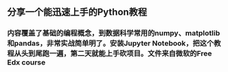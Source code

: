 ## 分享一个能迅速上手的Python教程
### 内容覆盖了基础的编程概念，到数据科学常用的numpy、matplotlib和pandas，非常实战简单明了。安装Jupyter Notebook，把这个教程从头到尾跑一遍，第二天就能上手砍项目。文件来自微软的Free Edx course
